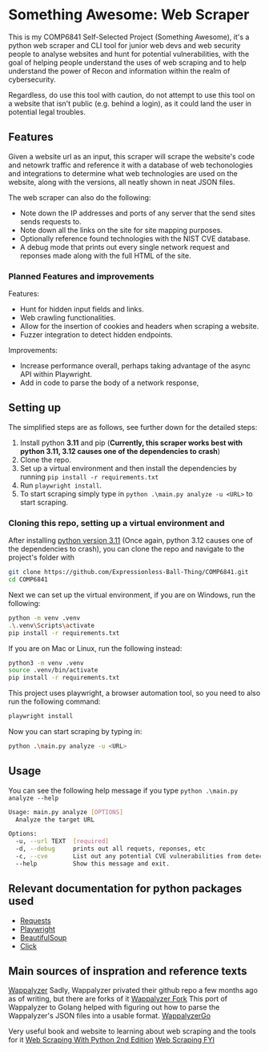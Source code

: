 # Something Awesome: Web Scraper

This is my COMP6841 Self-Selected Project (Something Awesome), it's a python web scraper and CLI tool for junior web devs and web security people to analyse websites and hunt for potential vulnerabilities, with the goal of helping people understand the uses of web scraping and to help understand the power of Recon and information within the realm of cybersecurity.

Regardless, do use this tool with caution, do not attempt to use this tool on a website that isn't public (e.g. behind a login), as it could land the user in potential legal troubles.

## Features

Given a website url as an input, this scraper will scrape the website's code and netowrk traffic and reference it with a database of web techonologies and integrations to determine what web technologies are used on the website, along with the versions, all neatly shown in neat JSON files.

The web scraper can also do the following:

- Note down the IP addresses and ports of any server that the send sites sends requests to.
- Note down all the links on the site for site mapping purposes.
- Optionally reference found technologies with the NIST CVE database.
- A debug mode that prints out every single network request and reponses made along with the full HTML of the site.

### Planned Features and improvements

Features:

- Hunt for hidden input fields and links.
- Web crawling functionalities.
- Allow for the insertion of cookies and headers when scraping a website.
- Fuzzer integration to detect hidden endpoints.

Improvements:

- Increase performance overall, perhaps taking advantage of the async API within Playwright.
- Add in code to parse the body of a network response,

## Setting up

The simplified steps are as follows, see further down for the detailed steps:

1. Install python **3.11** and pip (**Currently, this scraper works best with python 3.11, 3.12 causes one of the dependencies to crash**)
2. Clone the repo.
3. Set up a virtual environment and then install the dependencies by running `pip install -r requirements.txt`
4. Run `playwright install`.
5. To start scraping simply type in `python .\main.py analyze -u <URL>` to start scraping.

### Cloning this repo, setting up a virtual environment and

After installing [python version 3.11](https://www.python.org/downloads/release/python-3110/) (Once again, python 3.12 causes one of the dependencies to crash), you can clone the repo and navigate to the project's folder with

```bash
git clone https://github.com/Expressionless-Ball-Thing/COMP6841.git
cd COMP6841
```

Next we can set up the virtual environment, if you are on Windows, run the following:

```bash
python -m venv .venv
.\.venv\Scripts\activate
pip install -r requirements.txt
```

If you are on Mac or Linux, run the following instead:

```bash
python3 -m venv .venv
source .venv/bin/activate
pip install -r requirements.txt
```

This project uses playwright, a browser automation tool, so you need to also run the following command:

```bash
playwright install
```

Now you can start scraping by typing in:

```bash
python .\main.py analyze -u <URL>
```

## Usage

You can see the following help message if you type `python .\main.py analyze --help`

```bash
Usage: main.py analyze [OPTIONS]
  Analyze the target URL

Options:
  -u, --url TEXT  [required]
  -d, --debug     prints out all requets, reponses, etc
  -c, --cve       List out any potential CVE vulnerabilities from detected technologies.
  --help          Show this message and exit.
```

## Relevant documentation for python packages used

- [Requests](https://docs.python-requests.org/en/latest/index.html)
- [Playwright](https://playwright.dev/python/docs/intro)
- [BeautifulSoup](https://beautiful-soup-4.readthedocs.io/en/latest/)
- [Click](https://click.palletsprojects.com/en/8.1.x/)

## Main sources of inspration and reference texts

[Wappalyzer](https://www.wappalyzer.com/)
Sadly, Wappalyzer privated their github repo a few months ago as of writing, but there are forks of it
[Wappalyzer Fork](https://github.com/tomnomnom/wappalyzer)
This port of Wappalyzer to Golang helped with figuring out how to parse the Wappalyzer's JSON files into a usable format.
[WappalyzerGo](https://github.com/projectdiscovery/wappalyzergo)

Very useful book and website to learning about web scraping and the tools for it
[Web Scraping With Python 2nd Edition](https://www.oreilly.com/library/view/web-scraping-with/9781491985564/)
[Web Scraping FYI](https://webscraping.fyi)
